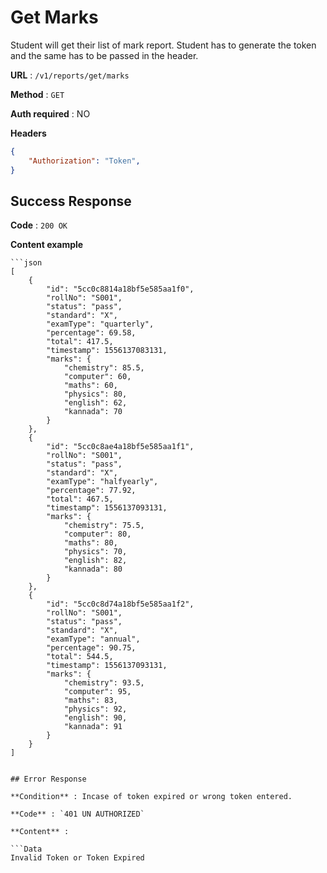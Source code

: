 # Get Marks

Student will get their list of mark report. Student has to generate the token and the same has to be passed in the header.

**URL** : `/v1/reports/get/marks`

**Method** : `GET`

**Auth required** : NO

**Headers**

```json
{
    "Authorization": "Token",
}
```

## Success Response

**Code** : `200 OK`

**Content example**

```data
```json
[
    {
        "id": "5cc0c8814a18bf5e585aa1f0",
        "rollNo": "S001",
        "status": "pass",
        "standard": "X",
        "examType": "quarterly",
        "percentage": 69.58,
        "total": 417.5,
        "timestamp": 1556137083131,
        "marks": {
            "chemistry": 85.5,
            "computer": 60,
            "maths": 60,
            "physics": 80,
            "english": 62,
            "kannada": 70
        }
    },
    {
        "id": "5cc0c8ae4a18bf5e585aa1f1",
        "rollNo": "S001",
        "status": "pass",
        "standard": "X",
        "examType": "halfyearly",
        "percentage": 77.92,
        "total": 467.5,
        "timestamp": 1556137093131,
        "marks": {
            "chemistry": 75.5,
            "computer": 80,
            "maths": 80,
            "physics": 70,
            "english": 82,
            "kannada": 80
        }
    },
    {
        "id": "5cc0c8d74a18bf5e585aa1f2",
        "rollNo": "S001",
        "status": "pass",
        "standard": "X",
        "examType": "annual",
        "percentage": 90.75,
        "total": 544.5,
        "timestamp": 1556137093131,
        "marks": {
            "chemistry": 93.5,
            "computer": 95,
            "maths": 83,
            "physics": 92,
            "english": 90,
            "kannada": 91
        }
    }
]
```
```

## Error Response

**Condition** : Incase of token expired or wrong token entered.

**Code** : `401 UN AUTHORIZED`

**Content** :

```Data
Invalid Token or Token Expired
```
